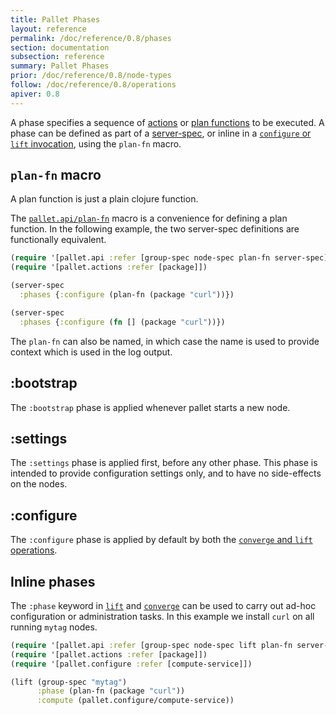 ```yaml
---
title: Pallet Phases
layout: reference
permalink: /doc/reference/0.8/phases
section: documentation
subsection: reference
summary: Pallet Phases
prior: /doc/reference/0.8/node-types
follow: /doc/reference/0.8/operations
apiver: 0.8
---
```


A phase specifies a sequence of [actions]({{site.baseurl}}/doc/reference/0.8/actions) or
[plan functions]({{site.baseurl}}/doc/reference/0.8/crates) to be executed.  A phase can be
defined as part of a [server-spec]({{site.baseurl}}/doc/reference/0.8/node-types), or inline in
a [`configure` or `lift` invocation]({{site.baseurl}}/doc/reference/0.8/operations), using the
`plan-fn` macro.

## `plan-fn` macro

A plan function is just a plain clojure function.

The [`pallet.api/plan-fn`]({{site.baseurl}}/api/0.8/pallet.api.html#var-plan-fn) macro is a
convenience for defining a plan function.  In the following example, the two
server-spec definitions are functionally equivalent.

``` clojure
(require '[pallet.api :refer [group-spec node-spec plan-fn server-spec]])
(require '[pallet.actions :refer [package]])

(server-spec
  :phases {:configure (plan-fn (package "curl"))})

(server-spec
  :phases {:configure (fn [] (package "curl"))})
```

The `plan-fn` can also be named, in which case the name is used to provide
context which is used in the log output.

## :bootstrap

The `:bootstrap` phase is applied whenever pallet starts a new node.

## :settings

The `:settings` phase is applied first, before any other phase. This phase is
intended to provide configuration settings only, and to have no side-effects on
the nodes.

## :configure

The `:configure` phase is applied by default by both the
[`converge` and `lift` operations]({{site.baseurl}}/doc/reference/0.8/operations).

## Inline phases

The `:phase` keyword in [`lift`]({{site.baseurl}}/api/0.8/pallet.api.html#var-lift) and
[`converge`]({{site.baseurl}}/api/0.8/pallet.api.html#var-converge) can be used to carry out
ad-hoc configuration or administration tasks. In this example we install `curl`
on all running `mytag` nodes.

``` clojure
(require '[pallet.api :refer [group-spec node-spec lift plan-fn server-spec]])
(require '[pallet.actions :refer [package]])
(require '[pallet.configure :refer [compute-service]])

(lift (group-spec "mytag")
      :phase (plan-fn (package "curl"))
      :compute (pallet.configure/compute-service))
```
